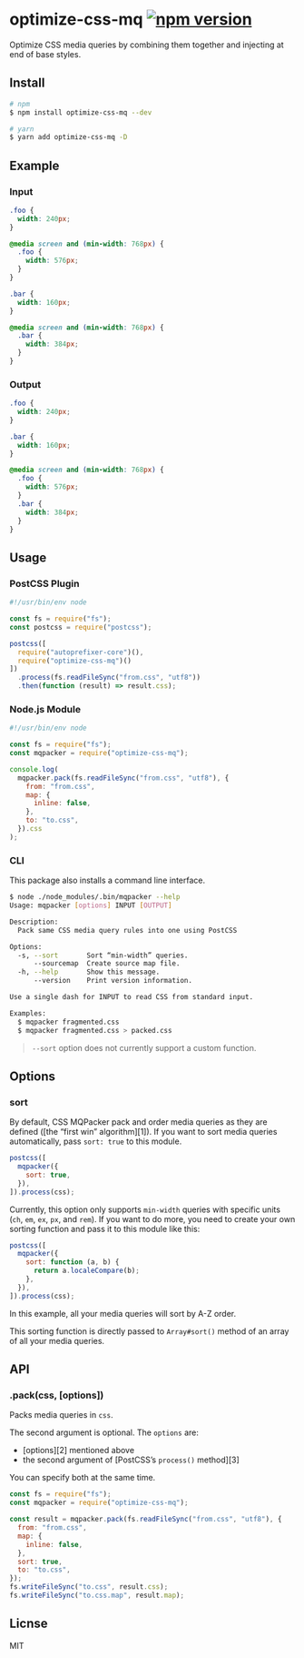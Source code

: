 # optimize-css-mq  [![npm version](https://badge.fury.io/js/optimize-css-mq.svg)](https://badge.fury.io/js/optimize-css-mq)

Optimize CSS media queries by combining them together and injecting at end of base styles.

## Install

```bash
# npm
$ npm install optimize-css-mq --dev

# yarn
$ yarn add optimize-css-mq -D
```

## Example

### Input

```css
.foo {
  width: 240px;
}

@media screen and (min-width: 768px) {
  .foo {
    width: 576px;
  }
}

.bar {
  width: 160px;
}

@media screen and (min-width: 768px) {
  .bar {
    width: 384px;
  }
}
```

### Output

```css
.foo {
  width: 240px;
}

.bar {
  width: 160px;
}

@media screen and (min-width: 768px) {
  .foo {
    width: 576px;
  }
  .bar {
    width: 384px;
  }
}
```

## Usage

### PostCSS Plugin

```js
#!/usr/bin/env node

const fs = require("fs");
const postcss = require("postcss");

postcss([
  require("autoprefixer-core")(),
  require("optimize-css-mq")()
])
  .process(fs.readFileSync("from.css", "utf8"))
  .then(function (result) => result.css);
```

### Node.js Module

```js
#!/usr/bin/env node

const fs = require("fs");
const mqpacker = require("optimize-css-mq");

console.log(
  mqpacker.pack(fs.readFileSync("from.css", "utf8"), {
    from: "from.css",
    map: {
      inline: false,
    },
    to: "to.css",
  }).css
);
```

### CLI

This package also installs a command line interface.

```bash
$ node ./node_modules/.bin/mqpacker --help
Usage: mqpacker [options] INPUT [OUTPUT]

Description:
  Pack same CSS media query rules into one using PostCSS

Options:
  -s, --sort       Sort “min-width” queries.
      --sourcemap  Create source map file.
  -h, --help       Show this message.
      --version    Print version information.

Use a single dash for INPUT to read CSS from standard input.

Examples:
  $ mqpacker fragmented.css
  $ mqpacker fragmented.css > packed.css
```

> `--sort` option does not currently support a custom function.

## Options

### sort

By default, CSS MQPacker pack and order media queries as they are defined ([the
“first win” algorithm][1]). If you want to sort media queries automatically,
pass `sort: true` to this module.

```js
postcss([
  mqpacker({
    sort: true,
  }),
]).process(css);
```

Currently, this option only supports `min-width` queries with specific units
(`ch`, `em`, `ex`, `px`, and `rem`). If you want to do more, you need to create
your own sorting function and pass it to this module like this:

```js
postcss([
  mqpacker({
    sort: function (a, b) {
      return a.localeCompare(b);
    },
  }),
]).process(css);
```

In this example, all your media queries will sort by A-Z order.

This sorting function is directly passed to `Array#sort()` method of an array of
all your media queries.

## API

### .pack(css, [options])

Packs media queries in `css`.

The second argument is optional. The `options` are:

- [options][2] mentioned above
- the second argument of [PostCSS’s `process()` method][3]

You can specify both at the same time.

```js
const fs = require("fs");
const mqpacker = require("optimize-css-mq");

const result = mqpacker.pack(fs.readFileSync("from.css", "utf8"), {
  from: "from.css",
  map: {
    inline: false,
  },
  sort: true,
  to: "to.css",
});
fs.writeFileSync("to.css", result.css);
fs.writeFileSync("to.css.map", result.map);
```

## Licnse

MIT
